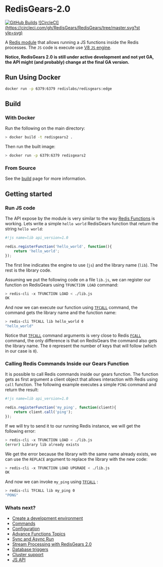 # RedisGears-2.0

[![GitHub Builds](https://github.com/RedisGears/RedisGears/actions/workflows/branch_merge.yml/badge.svg)](https://github.com/RedisGears/RedisGears/actions/workflows/branch_merge.yml)
[![CircleCI](https://circleci.com/gh/RedisGears/RedisGears/tree/master.svg?st    yle=svg)](https://circleci.com/gh/RedisGears/RedisGears/tree/master)

A [Redis module](https://redis.io/docs/modules/) that allows running a JS functions inside the Redis processes. The `JS` code is execute use [V8 `JS` engine](https://v8.dev/).

**Notice, RedisGears 2.0 is still under active development and not yet GA, the API might (and probably) change at the final GA version.**

## Run Using Docker

```bash
docker run -p 6379:6379 redislabs/redisgears:edge
```

## Build

### With Docker

Run the following on the main directory:
```bash
> docker build -t redisgears2 .
```

Then run the built image:
```bash
> docker run -p 6379:6379 redisgears2
```

### From Source

See the [build](docs/build_instructions.md) page for more information.

## Getting started

### Run JS code
The API expose by the module is very similar to the way [Redis Functions](https://redis.io/docs/manual/programmability/functions-intro/) is working. Lets write a simple `hello world` RedisGears function that return the string `hello world`:
```js
#!js name=lib api_version=1.0

redis.registerFunction('hello_world', function(){
    return 'hello_world';
});
```
The first line indicates the engine to use (`js`) and the library name (`lib`). The rest is the library code.


Assuming we put the following code on a file `lib.js`, we can register our function on RedisGears using `TFUNCTION LOAD` command:

```bash
> redis-cli -x TFUNCTION LOAD < ./lib.js
OK
```

And now we can execute our function using [`TFCALL`](docs/commands.md#rgfcal) command, the command gets the library name and the function name:

```bash
> redis-cli TFCALL lib hello_world 0
"hello_world"
```

Notice that [`TFCALL`](docs/commands.md#rgfcal) command arguments is very close to Redis [`FCALL`](https://redis.io/commands/fcall/) command, the only difference is that on RedisGears the command also gets the library name. The `0` represent the number of keys that will follow (which in our case is `0`).

### Calling Redis Commands Inside our Gears Function

It is possible to call Redis commands inside our gears function. The function gets as first argument a client object that allows interaction with Redis using `call` function. The following example executes a simple `PING` command and return the result:

```js
#!js name=lib api_version=1.0

redis.registerFunction('my_ping', function(client){
    return client.call('ping');
});
```

If we will try to send it to our running Redis instance, we will get the following error:
```bash
> redis-cli -x TFUNCTION LOAD < ./lib.js
(error) Library lib already exists
```

We get the error because the library with the same name already exists, we can use the `REPLACE` argument to replace the library with the new code:
```bash
> redis-cli -x TFUNCTION LOAD UPGRADE < ./lib.js
OK
```

And now we can invoke `my_ping` using [`TFCALL`](docs/commands.md#rgfcal) :
```bash
> redis-cli TFCALL lib my_ping 0
"PONG"
```

### Whats next?

* [Create a development environment](docs/create_development_environment.md)
* [Commands](docs/commands.md)
* [Configuration](docs/configuration.md)
* [Advance Functions Topics](docs/function_advance_topics.md)
* [Sync and Async Run](docs/sync_and_async_run.md)
* [Stream Processing with RedisGears 2.0](docs/stream_processing.md)
* [Database triggers](docs/databse_triggers.md)
* [Cluster support](docs/cluster_support.md)
* [JS API](docs/js_api.md)
